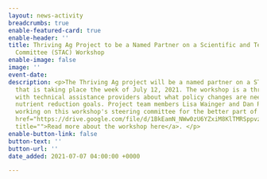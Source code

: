 ```yaml
---
layout: news-activity
breadcrumbs: true
enable-featured-card: true
enable-header: ''
title: Thriving Ag Project to be a Named Partner on a Scientific and Technical Advisory
  Committee (STAC) Workshop
enable-image: false
image: ''
event-date: 
description: <p>The Thriving Ag project will be a named partner on a STAC workshop
  that is taking place the week of July 12, 2021. The workshop is a three-day discussion
  with technical assistance providers about what policy changes are needed to reach
  nutrient reduction goals. Project team members Lisa Wainger and Dan Read have been
  working on this workshop's steering committee for the better part of a year. <a
  href="https://drive.google.com/file/d/1BkEamN_NWw0zU6YZxiM8KlTMRSppvzyP/view?usp=sharing"
  title="">Read more about the workshop here</a>. </p>
enable-button-link: false
button-text: ''
button-url: ''
date_added: 2021-07-07 04:00:00 +0000

---
```

